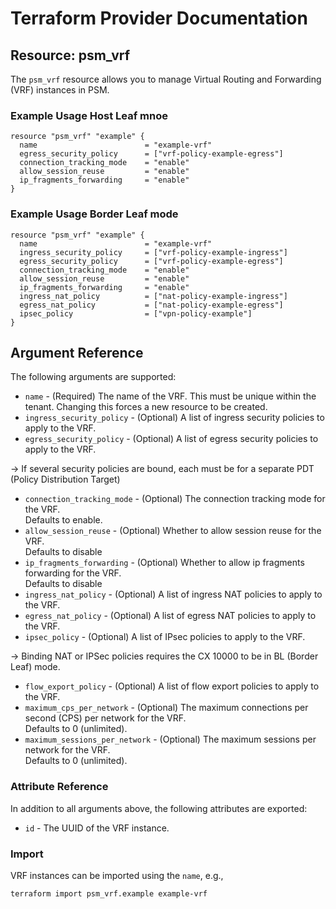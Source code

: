 # Terraform Provider Documentation

## Resource: psm_vrf

The `psm_vrf` resource allows you to manage Virtual Routing and Forwarding (VRF) instances in PSM.

### Example Usage Host Leaf mnoe

```hcl
resource "psm_vrf" "example" {
  name                        = "example-vrf"
  egress_security_policy      = ["vrf-policy-example-egress"]
  connection_tracking_mode    = "enable"
  allow_session_reuse         = "enable"
  ip_fragments_forwarding     = "enable"
}
```

### Example Usage Border Leaf mode

```hcl
resource "psm_vrf" "example" {
  name                        = "example-vrf"
  ingress_security_policy     = ["vrf-policy-example-ingress"]
  egress_security_policy      = ["vrf-policy-example-egress"]
  connection_tracking_mode    = "enable"
  allow_session_reuse         = "enable"
  ip_fragments_forwarding     = "enable"
  ingress_nat_policy          = ["nat-policy-example-ingress"]
  egress_nat_policy           = ["nat-policy-example-egress"]
  ipsec_policy                = ["vpn-policy-example"]
}
```

## Argument Reference

The following arguments are supported:

* `name` - (Required) The name of the VRF. This must be unique within the tenant. Changing this forces a new resource to be created.
* `ingress_security_policy` - (Optional) A list of ingress security policies to apply to the VRF.
* `egress_security_policy` - (Optional) A list of egress security policies to apply to the VRF.  

-> If several security policies are bound, each must be for a separate PDT (Policy Distribution Target)

* `connection_tracking_mode` - (Optional) The connection tracking mode for the VRF.  
Defaults to enable.
* `allow_session_reuse` - (Optional) Whether to allow session reuse for the VRF.  
Defaults to disable
* `ip_fragments_forwarding` - (Optional) Whether to allow ip fragments forwarding for the VRF.  
Defaults to disable
* `ingress_nat_policy` - (Optional) A list of ingress NAT policies to apply to the VRF.
* `egress_nat_policy` - (Optional) A list of egress NAT policies to apply to the VRF.
* `ipsec_policy` - (Optional) A list of IPsec policies to apply to the VRF.  

-> Binding NAT or IPSec policies requires the CX 10000 to be in BL (Border Leaf) mode.

* `flow_export_policy` - (Optional) A list of flow export policies to apply to the VRF.
* `maximum_cps_per_network` - (Optional) The maximum connections per second (CPS) per network for the VRF.  
Defaults to 0 (unlimited).
* `maximum_sessions_per_network` - (Optional) The maximum sessions per network for the VRF.  
Defaults to 0 (unlimited).

### Attribute Reference

In addition to all arguments above, the following attributes are exported:

* `id` - The UUID of the VRF instance.

### Import

VRF instances can be imported using the `name`, e.g.,

```text
terraform import psm_vrf.example example-vrf
```
